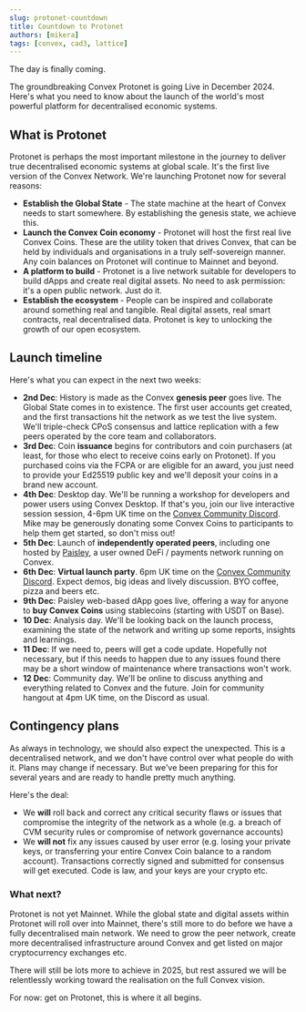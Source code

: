 ```yaml
---
slug: protonet-countdown
title: Countdown to Protonet
authors: [mikera]
tags: [convex, cad3, lattice]
---
```


The day is finally coming. 

The groundbreaking Convex Protonet is going Live in December 2024. Here's what you need to know about the launch of the world's most powerful platform for decentralised economic systems.

<!-- truncate -->

## What is Protonet

Protonet is perhaps the most important milestone in the journey to deliver true decentralised economic systems at global scale. It's the first live version of the Convex Network. We're launching Protonet now for several reasons:

- **Establish the Global State** - The state machine at the heart of Convex needs to start somewhere. By establishing the genesis state, we achieve this. 
- **Launch the Convex Coin economy** - Protonet will host the first real live Convex Coins. These are the utility token that drives Convex, that can be held by individuals and organisations in a truly self-sovereign manner. Any coin balances on Protonet will continue to Mainnet and beyond.  
- **A platform to build** - Protonet is a live network suitable for developers to build dApps and create real digital assets. No need to ask permission: it's a open public network. Just do it.
- **Establish the ecosystem** - People can be inspired and collaborate around something real and tangible. Real digital assets, real smart contracts, real decentralised data. Protonet is key to unlocking the growth of our open ecosystem. 

## Launch timeline

Here's what you can expect in the next two weeks:

- **2nd Dec**: History is made as the Convex **genesis peer** goes live. The Global State comes in to existence. The first user accounts get created, and the first transactions hit the network as we test the live system. We'll triple-check CPoS consensus and lattice replication with a few peers operated by the core team and collaborators.
- **3rd Dec**: Coin **issuance** begins for contributors and coin purchasers (at least, for those who elect to receive coins early on Protonet). If you purchased coins via the FCPA or are eligible for an award, you just need to provide your Ed25519 public key and we'll deposit your coins in a brand new account.
- **4th Dec**: Desktop day. We'll be running a workshop for developers and power users using Convex Desktop. If that's you, join our live interactive session session, 4-6pm UK time on the [Convex Community Discord](https://discord.com/invite/xfYGq4CT7v). Mike may be generously donating some Convex Coins to participants to help them get started, so don't miss out!
- **5th Dec**: Launch of **independently operated peers**, including one hosted by [Paisley](https://www.paisley.io/), a user owned DeFi / payments network running on Convex.
- **6th Dec**: **Virtual launch party**. 6pm UK time on the [Convex Community Discord](https://discord.com/invite/xfYGq4CT7v). Expect demos, big ideas and lively discussion. BYO coffee, pizza and beers etc. 
- **9th Dec**: Paisley web-based dApp goes live, offering a way for anyone to **buy Convex Coins** using stablecoins (starting with USDT on Base). 
- **10 Dec**: Analysis day. We'll be looking back on the launch process, examining the state of the network and writing up some reports, insights and learnings.
- **11 Dec**: If we need to, peers will get a code update. Hopefully not necessary, but if this needs to happen due to any issues found there may be a short window of maintenance where transactions won't work.
- **12 Dec**: Community day. We'll be online to discuss anything and everything related to Convex and the future. Join for community hangout at 4pm UK time, on the Discord as usual. 

## Contingency plans

As always in technology, we should also expect the unexpected. This is a decentralised network, and we don't have control over what people do with it. Plans may change if necessary. But we've been preparing for this for several years and are ready to handle pretty much anything.

Here's the deal:
- We **will** roll back and correct any critical security flaws or issues that compromise the integrity of the network as a whole (e.g. a breach of CVM security rules or compromise of network governance accounts)
- We **will not** fix any issues caused by user error (e.g. losing your private keys, or transferring your entire Convex Coin balance to a random account). Transactions correctly signed and submitted for consensus will get executed. Code is law, and your keys are your crypto etc.

### What next?

Protonet is not yet Mainnet. While the global state and digital assets within Protonet will roll over into Mainnet, there's still more to do before we have a fully decentralised main network. We need to grow the peer network, create more decentralised infrastructure around Convex and get listed on major cryptocurrency exchanges etc.

There will still be lots more to achieve in 2025, but rest assured we will be relentlessly working toward the realisation on the full Convex vision. 

For now: get on Protonet, this is where it all begins.
